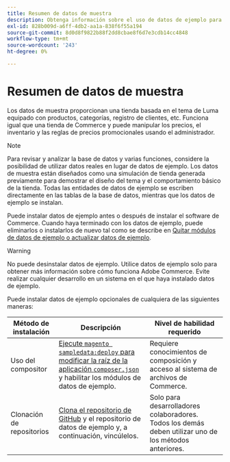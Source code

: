 ```yaml
---
title: Resumen de datos de muestra
description: Obtenga información sobre el uso de datos de ejemplo para proyectos de Adobe Commerce.
exl-id: 828b009d-a6ff-4db2-aa1a-838f6f55a194
source-git-commit: 8d0d8f9822b88f2dd8cbae8f6d7e3cdb14cc4848
workflow-type: tm+mt
source-wordcount: '243'
ht-degree: 0%

---
```


# Resumen de datos de muestra

Los datos de muestra proporcionan una tienda basada en el tema de Luma equipado con productos, categorías, registro de clientes, etc. Funciona igual que una tienda de Commerce y puede manipular los precios, el inventario y las reglas de precios promocionales usando el administrador.

>[!NOTE]
>
>Para revisar y analizar la base de datos y varias funciones, considere la posibilidad de utilizar datos reales en lugar de datos de ejemplo. Los datos de muestra están diseñados como una simulación de tienda generada previamente para demostrar el diseño del tema y el comportamiento básico de la tienda. Todas las entidades de datos de ejemplo se escriben directamente en las tablas de la base de datos, mientras que los datos de ejemplo se instalan.

Puede instalar datos de ejemplo antes o después de instalar el software de Commerce. Cuando haya terminado con los datos de ejemplo, puede eliminarlos o instalarlos de nuevo tal como se describe en [Quitar módulos de datos de ejemplo o actualizar datos de ejemplo](remove-or-update.md).

>[!WARNING]
>
>No puede desinstalar datos de ejemplo. Utilice datos de ejemplo solo para obtener más información sobre cómo funciona Adobe Commerce. Evite realizar cualquier desarrollo en un sistema en el que haya instalado datos de ejemplo.

Puede instalar datos de ejemplo opcionales de cualquiera de las siguientes maneras:

| Método de instalación | Descripción | Nivel de habilidad requerido |
|--- |--- |--- |
| Uso del compositor | [Ejecute `magento sampledata:deploy` para modificar la raíz de la aplicación `composer.json`](composer-packages.md) y habilitar los módulos de datos de ejemplo. | Requiere conocimientos de composición y acceso al sistema de archivos de Commerce. |
| Clonación de repositorios | [Clona el repositorio de GitHub](git-repositories.md) y el repositorio de datos de ejemplo y, a continuación, vincúlelos. | Solo para desarrolladores colaboradores. Todos los demás deben utilizar uno de los métodos anteriores. |
